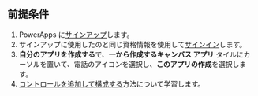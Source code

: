 ## <a name="prerequisites"></a>前提条件

1. PowerApps に[サインアップ](../maker/signup-for-powerapps.md)します。
1. サインアップに使用したのと同じ資格情報を使用して[サインイン](https://web.powerapps.com/?utm_source=padocs&utm_medium=linkinadoc&utm_campaign=referralsfromdoc)します。
1. **自分のアプリを作成する**で、**一から作成するキャンバス アプリ** タイルにカーソルを置いて、電話のアイコンを選択し、**このアプリの作成**を選択します。
1. [コントロールを追加して構成する](../maker/canvas-apps/add-configure-controls.md)方法について学習します。
